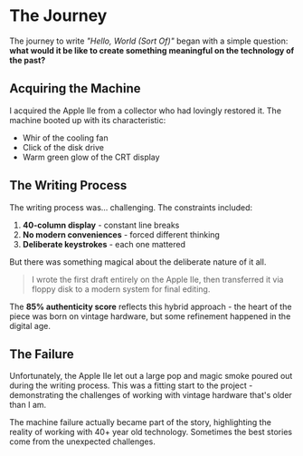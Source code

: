 # The Journey

The journey to write *"Hello, World (Sort Of)"* began with a simple question: **what would it be like to create something meaningful on the technology of the past?**

## Acquiring the Machine

I acquired the Apple IIe from a collector who had lovingly restored it. The machine booted up with its characteristic:
- Whir of the cooling fan
- Click of the disk drive
- Warm green glow of the CRT display

## The Writing Process

The writing process was... challenging. The constraints included:
1. **40-column display** - constant line breaks
2. **No modern conveniences** - forced different thinking
3. **Deliberate keystrokes** - each one mattered

But there was something magical about the deliberate nature of it all.

> I wrote the first draft entirely on the Apple IIe, then transferred it via floppy disk to a modern system for final editing.

The **85% authenticity score** reflects this hybrid approach - the heart of the piece was born on vintage hardware, but some refinement happened in the digital age.

## The Failure

Unfortunately, the Apple IIe let out a large pop and magic smoke poured out during the writing process. This was a fitting start to the project - demonstrating the challenges of working with vintage hardware that's older than I am.

The machine failure actually became part of the story, highlighting the reality of working with 40+ year old technology. Sometimes the best stories come from the unexpected challenges.
